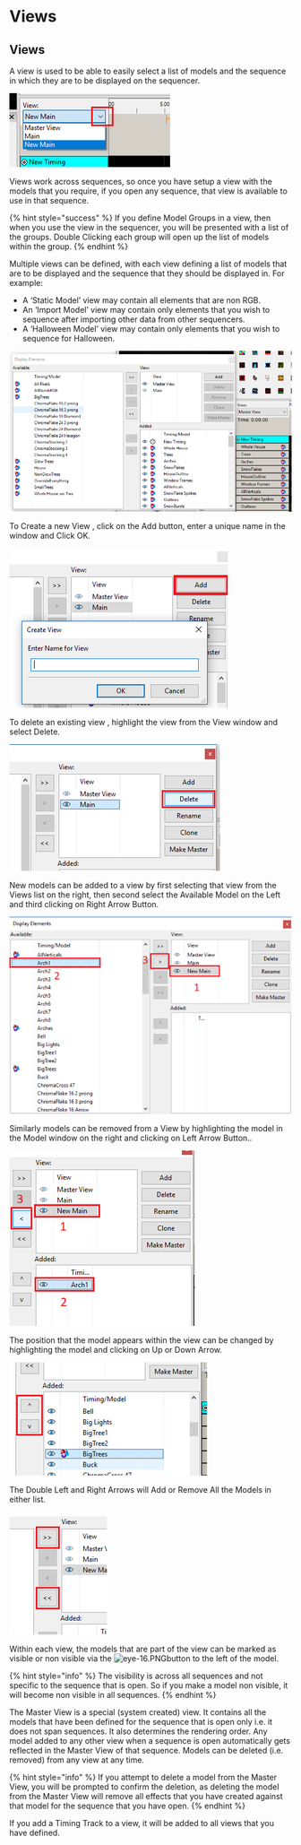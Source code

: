 # Views

## Views

A view is used to be able to easily select a list of models and the sequence in which they are to be displayed on the sequencer.

![](../../.gitbook/assets/image%20%28267%29.png)

Views work across sequences, so once you have setup a view with the models that you require, if you open any sequence, that view is available to use in that sequence.

{% hint style="success" %}
If you define Model Groups in a view, then when you use the view in the sequencer, you will be presented with a list of the groups. Double Clicking each group will open up the list of models within the group.
{% endhint %}

Multiple views can be defined, with each view defining a list of models that are to be displayed and the sequence that they should be displayed in.  For example:

* A ‘Static Model’ view may contain all elements that are non RGB.
* An ‘Import Model’ view may contain only elements that you wish to sequence after importing other data from other sequencers.
* A ‘Halloween Model’ view may contain only elements that you wish to sequence for Halloween.

![](../../.gitbook/assets/image.png)

To Create a new View , click on the Add button, enter a unique name in the window and Click OK.

![](../../.gitbook/assets/image%20%28271%29.png)

To delete an existing view , highlight the view from the View window and select Delete.

![](../../.gitbook/assets/image%20%28559%29.png)

New models can be added to a view by first selecting that view from the Views list on the right, then second select the Available Model on the Left and third clicking on Right Arrow Button.

![](../../.gitbook/assets/image%20%28171%29.png)

Similarly models can be removed from a View by highlighting the model in the Model window on the right and clicking on Left Arrow Button..

![](../../.gitbook/assets/image%20%28223%29.png)

The position that the model appears within the view can be changed by highlighting the model and clicking on Up or Down Arrow.

![](../../.gitbook/assets/image%20%28241%29.png)

The Double Left and Right Arrows will Add or Remove All the Models in either list.

![](../../.gitbook/assets/image%20%28224%29.png)

Within each view, the models that are part of the view can be marked as visible or non visible via the ![eye-16.PNG](https://lh4.googleusercontent.com/wiL0OEoLqv14_eWUGfnHhBBTGnb4NEvvqXtE-ZAdF2HRUkpYdbfldwOsayDaYmCMLaGtAwifBo3da4r4VaDOV7iN5FX3APblEd9p5Q5huhuk1zb2unS3ZCteJlXLZMlo8kNrzpie)button to the left of the model.

{% hint style="info" %}
The visibility is across all sequences and not specific to the sequence that is open.  So if you make a model non visible, it will become non visible in all sequences.
{% endhint %}

The Master View is a special \(system created\) view.  It contains all the models that have been defined for the sequence that is open only i.e. it does not span sequences.  It also determines the rendering order. Any model added to any other view when a sequence is open automatically gets reflected in the Master View of that sequence.  Models can be deleted \(i.e. removed\) from any view at any time.

{% hint style="info" %}
If you attempt to delete a model from the Master View, you will be prompted to confirm the deletion, as deleting the model from the Master View will remove all effects that you have created against that model for the sequence that you have open.
{% endhint %}

If you add a Timing Track to a view, it will be added to all views that you have defined.

